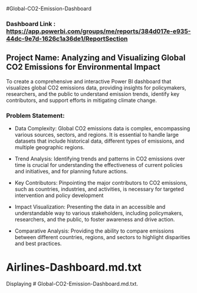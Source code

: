 
#Global-CO2-Emission-Dashboard

### Dashboard Link : https://app.powerbi.com/groups/me/reports/384d017e-e935-44dc-9e7d-1626c1a36de1/ReportSection

## Project Name: Analyzing and Visualizing Global CO2 Emissions for Environmental Impact
To create a comprehensive and interactive Power BI dashboard that visualizes global CO2 
emissions data, providing insights for policymakers, researchers, and the public to understand 
emission trends, identify key contributors, and support efforts in mitigating climate change.


### Problem Statement:

- Data Complexity: Global CO2 emissions data is complex, encompassing various sources, sectors, and regions. It is essential to handle large datasets that include historical data, different types of emissions, and multiple geographic regions.

- Trend Analysis: Identifying trends and patterns in CO2 emissions over time is crucial for understanding the effectiveness of current policies and initiatives, and for planning future actions.
- Key Contributors: Pinpointing the major contributors to CO2 emissions, such as countries, industries, and activities, is necessary for targeted intervention and policy development
- Impact Visualization: Presenting the data in an accessible and understandable way to various stakeholders, including policymakers, researchers, and the public, to foster awareness and drive action.
- Comparative Analysis: Providing the ability to compare emissions between different countries, regions, and sectors to highlight disparities and best practices.

# Airlines-Dashboard.md.txt
Displaying # Global-CO2-Emission-Dashboard.md.txt.
